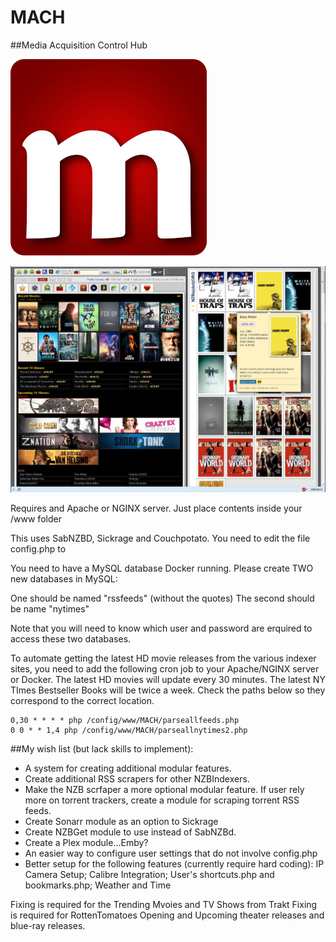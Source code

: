 # MACH
##Media Acquisition Control Hub


![apache-le](https://raw.githubusercontent.com/hernandito/MACH/master//includes/images/logo-m.png)

![apache-le](https://raw.githubusercontent.com/hernandito/MACH/master//includes/images/screencap.jpg)


Requires and Apache or NGINX server. Just place contents inside your /www folder

This uses SabNZBD, Sickrage and Couchpotato. You need to edit the file config.php to 

You need to have a MySQL database Docker running. Please create TWO new databases in MySQL:

One should be named "rssfeeds" (without the quotes)
The second should be name "nytimes"

Note that you will need to know which user and password are erquired to access these two databases.

To automate getting the latest HD movie releases from the various indexer sites, you need to add the following cron job to your Apache/NGINX server or Docker. The latest HD movies will update every 30 minutes. The latest NY TImes Bestseller Books will be twice a week. Check the paths below so they correspond to the correct location.
```
0,30 * * * * php /config/www/MACH/parseallfeeds.php
0 0 * * 1,4 php /config/www/MACH/parseallnytimes2.php
```


##My wish list 
(but lack skills to implement):
* A system for creating additional modular features.
* Create additional RSS scrapers for other NZBIndexers. 
* Make the NZB scrfaper a more optional modular feature. If user rely more on torrent trackers, create a module for scraping torrent RSS feeds.
* Create Sonarr module as an option to Sickrage
* Create NZBGet module to use instead of SabNZBd.
* Create a Plex module...Emby?
* An easier way to configure user settings that do not involve config.php
* Better setup for the following features (currently require hard coding): IP Camera Setup; Calibre Integration; User's shortcuts.php and bookmarks.php; Weather and Time

Fixing is required for the Trending Mvoies and TV Shows from Trakt
Fixing is required for RottenTomatoes Opening and Upcoming theater releases and  blue-ray releases.